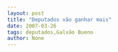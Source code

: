 ```yaml
---
layout: post
title: "Deputados vão ganhar mais"
date: 2007-03-26
tags: deputados,Galvão Bueno
author: None
---
```

 